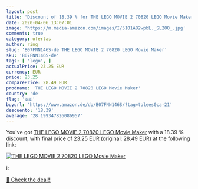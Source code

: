 ```yaml
---
layout: post
title: 'Discount of 18.39 % for THE LEGO MOVIE 2 70820 LEGO Movie Maker'
date: 2020-04-06 13:07:01
image: 'https://m.media-amazon.com/images/I/5101A82wpbL._SL200_.jpg'
comments: true
category: ofertas
author: ring
slug: 'B07FNN146S-de THE LEGO MOVIE 2 70820 LEGO Movie Maker'
sku: 'B07FNN146S-de'
tags: [ 'lego', ]
actualPrice: 23.25 EUR
currency: EUR
price: 23.25
comparePrice: 28.49 EUR
prodname: 'THE LEGO MOVIE 2 70820 LEGO Movie Maker'
country: 'de'
flag: '🇩🇪'
buyurl: 'https://www.amazon.de/dp/B07FNN146S/?tag=tolees0ca-21'
descuento: '18.39'
average: '28.199347826086957'
---
```


You've got [THE LEGO MOVIE 2 70820 LEGO Movie Maker](https://www.amazon.de/dp/B07FNN146S/?tag=tolees0ca-21) with a  18.39 % discount, with final price of 23.25 EUR (original: 28.49 EUR) at the following link:

[![THE LEGO MOVIE 2 70820 LEGO Movie Maker](https://m.media-amazon.com/images/I/5101A82wpbL._SL200_.jpg)](https://www.amazon.de/dp/B07FNN146S/?tag=tolees0ca-21)

ℹ️:


[🛒 Check the deal!!](https://www.amazon.de/dp/B07FNN146S/?tag=tolees0ca-21)
